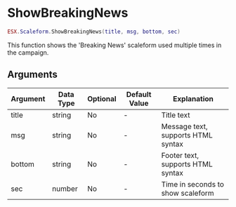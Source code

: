 # ShowBreakingNews

```lua
ESX.Scaleform.ShowBreakingNews(title, msg, bottom, sec)
```

This function shows the 'Breaking News' scaleform used multiple times in the campaign.

## Arguments

| Argument | Data Type | Optional | Default Value | Explanation                        |
| -------- | --------- | -------- | ------------- | ---------------------------------- |
| title    | string    | No       | -             | Title text                         |
| msg      | string    | No       | -             | Message text, supports HTML syntax |
| bottom   | string    | No       | -             | Footer text, supports HTML syntax  |
| sec      | number    | No       | -             | Time in seconds to show scaleform  |
